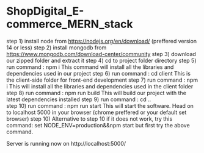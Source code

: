 # ShopDigital_E-commerce_MERN_stack
step 1) install node from  https://nodejs.org/en/download/ (preffered version 14 or less)
step 2) install mongodb from  https://www.mongodb.com/download-center/community
step 3) download our zipped folder and extract it
step 4) cd to project folder directory
step 5) run command : npm i		This command will install all the libraries and dependencies used in our project
step 6) run command : cd client		This is the client-side folder for front-end development
step 7) run command : npm i		This will install all the libraries and dependencies used in the client folder 
step 8) run command : npm run build	This will build our project with the latest dependencies installed 
step 9) run command : cd ..		
step 10) run command : npm run start	This will start the software. Head on to localhost 5000 in your browser (chrome preffered or your default set browser) 
step 10) Alternative to step 10 if it does not work, try this command: set NODE_ENV=production&&npm start
but first try the above command.

Server is running now on http://localhost:5000/
